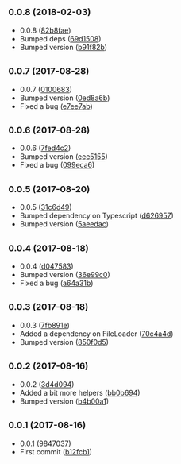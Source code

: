 <a name="0.0.8"></a>
## <small>0.0.8 (2018-02-03)</small>

* 0.0.8 ([82b8fae](https://github.com/wessberg/pathutil/commit/82b8fae))
* Bumped deps ([69d1508](https://github.com/wessberg/pathutil/commit/69d1508))
* Bumped version ([b91f82b](https://github.com/wessberg/pathutil/commit/b91f82b))



<a name="0.0.7"></a>
## <small>0.0.7 (2017-08-28)</small>

* 0.0.7 ([0100683](https://github.com/wessberg/pathutil/commit/0100683))
* Bumped version ([0ed8a6b](https://github.com/wessberg/pathutil/commit/0ed8a6b))
* Fixed a bug ([e7ee7ab](https://github.com/wessberg/pathutil/commit/e7ee7ab))



<a name="0.0.6"></a>
## <small>0.0.6 (2017-08-28)</small>

* 0.0.6 ([7fed4c2](https://github.com/wessberg/pathutil/commit/7fed4c2))
* Bumped version ([eee5155](https://github.com/wessberg/pathutil/commit/eee5155))
* Fixed a bug ([099eca6](https://github.com/wessberg/pathutil/commit/099eca6))



<a name="0.0.5"></a>
## <small>0.0.5 (2017-08-20)</small>

* 0.0.5 ([31c6d49](https://github.com/wessberg/pathutil/commit/31c6d49))
* Bumped dependency on Typescript ([d626957](https://github.com/wessberg/pathutil/commit/d626957))
* Bumped version ([5aeedac](https://github.com/wessberg/pathutil/commit/5aeedac))



<a name="0.0.4"></a>
## <small>0.0.4 (2017-08-18)</small>

* 0.0.4 ([d047583](https://github.com/wessberg/pathutil/commit/d047583))
* Bumped version ([36e99c0](https://github.com/wessberg/pathutil/commit/36e99c0))
* Fixed a bug ([a64a31b](https://github.com/wessberg/pathutil/commit/a64a31b))



<a name="0.0.3"></a>
## <small>0.0.3 (2017-08-18)</small>

* 0.0.3 ([7fb891e](https://github.com/wessberg/pathutil/commit/7fb891e))
* Added a dependency on FileLoader ([70c4a4d](https://github.com/wessberg/pathutil/commit/70c4a4d))
* Bumped version ([850f0d5](https://github.com/wessberg/pathutil/commit/850f0d5))



<a name="0.0.2"></a>
## <small>0.0.2 (2017-08-16)</small>

* 0.0.2 ([3d4d094](https://github.com/wessberg/pathutil/commit/3d4d094))
* Added a bit more helpers ([bb0b694](https://github.com/wessberg/pathutil/commit/bb0b694))
* Bumped version ([b4b00a1](https://github.com/wessberg/pathutil/commit/b4b00a1))



<a name="0.0.1"></a>
## <small>0.0.1 (2017-08-16)</small>

* 0.0.1 ([9847037](https://github.com/wessberg/pathutil/commit/9847037))
* First commit ([b12fcb1](https://github.com/wessberg/pathutil/commit/b12fcb1))



